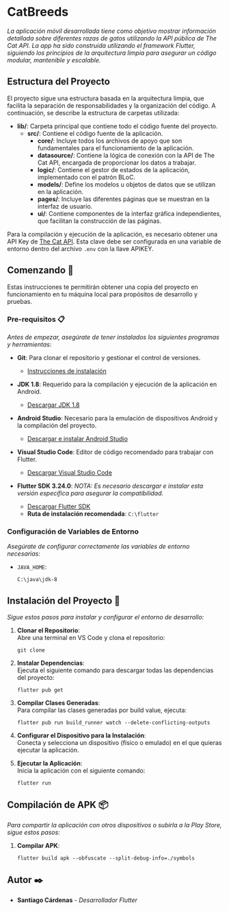 
# CatBreeds

_La aplicación móvil desarrollada tiene como objetivo mostrar información detallada sobre diferentes razas de gatos utilizando la API pública de The Cat API. La app ha sido construida utilizando el framework Flutter, siguiendo los principios de la arquitectura limpia para asegurar un código modular, mantenible y escalable._

## Estructura del Proyecto

El proyecto sigue una estructura basada en la arquitectura limpia, que facilita la separación de responsabilidades y la organización del código. A continuación, se describe la estructura de carpetas utilizada:

- **lib/**: Carpeta principal que contiene todo el código fuente del proyecto.
  - **src/**: Contiene el código fuente de la aplicación.
    - **core/**: Incluye todos los archivos de apoyo que son fundamentales para el funcionamiento de la aplicación.
    - **datasource/**: Contiene la lógica de conexión con la API de The Cat API, encargada de proporcionar los datos a trabajar.
    - **logic/**: Contiene el gestor de estados de la aplicación, implementado con el patrón BLoC.
    - **models/**: Define los modelos u objetos de datos que se utilizan en la aplicación.
    - **pages/**: Incluye las diferentes páginas que se muestran en la interfaz de usuario.
    - **ui/**: Contiene componentes de la interfaz gráfica independientes, que facilitan la construcción de las páginas.

Para la compilación y ejecución de la aplicación, es necesario obtener una API Key de [The Cat API](https://thecatapi.com/). Esta clave debe ser configurada en una variable de entorno dentro del archivo `.env` con la llave APIKEY.

## Comenzando 🚀

Estas instrucciones te permitirán obtener una copia del proyecto en funcionamiento en tu máquina local para propósitos de desarrollo y pruebas.

### Pre-requisitos 📋

_Antes de empezar, asegúrate de tener instalados los siguientes programas y herramientas:_

- **Git**: Para clonar el repositorio y gestionar el control de versiones.
  - [Instrucciones de instalación](https://git-scm.com/book/en/v2/Getting-Started-Installing-Git)
  
- **JDK 1.8**: Requerido para la compilación y ejecución de la aplicación en Android.
  - [Descargar JDK 1.8](https://www.openlogic.com/openjdk-downloads?field_java_parent_version_target_id=416&field_operating_system_target_id=436&field_architecture_target_id=391&field_java_package_target_id=396)

- **Android Studio**: Necesario para la emulación de dispositivos Android y la compilación del proyecto.
  - [Descargar e instalar Android Studio](https://developer.android.com/studio?hl=es-419)

- **Visual Studio Code**: Editor de código recomendado para trabajar con Flutter.
  - [Descargar Visual Studio Code](https://code.visualstudio.com/)

- **Flutter SDK 3.24.0**: _NOTA: Es necesario descargar e instalar esta versión específica para asegurar la compatibilidad._
  - [Descargar Flutter SDK](https://docs.flutter.dev/development/tools/sdk/releases)
  - **Ruta de instalación recomendada**: `C:\flutter`

### Configuración de Variables de Entorno

_Asegúrate de configurar correctamente las variables de entorno necesarias:_

- `JAVA_HOME`:
  ```
  C:\java\jdk-8
  ```

## Instalación del Proyecto 🔧

_Sigue estos pasos para instalar y configurar el entorno de desarrollo:_

1. **Clonar el Repositorio**:  
   Abre una terminal en VS Code y clona el repositorio:
   ```
   git clone
   ```

2. **Instalar Dependencias**:  
   Ejecuta el siguiente comando para descargar todas las dependencias del proyecto:
   ```
   flutter pub get
   ```

3. **Compilar Clases Generadas**:  
   Para compilar las clases generadas por build value, ejecuta:
   ```
   flutter pub run build_runner watch --delete-conflicting-outputs
   ```

4. **Configurar el Dispositivo para la Instalación**:  
   Conecta y selecciona un dispositivo (físico o emulado) en el que quieras ejecutar la aplicación.

5. **Ejecutar la Aplicación**:  
   Inicia la aplicación con el siguiente comando:
   ```
   flutter run
   ```

## Compilación de APK 📦

_Para compartir la aplicación con otros dispositivos o subirla a la Play Store, sigue estos pasos:_

1. **Compilar APK**:
   ```
   flutter build apk --obfuscate --split-debug-info=./symbols
   ```


## Autor ✒️

* **Santiago Cárdenas** - *Desarrollador Flutter*
